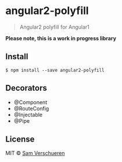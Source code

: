 # angular2-polyfill

> Angular2 polyfill for Angular1

**Please note, this is a work in progress library**


## Install

```
$ npm install --save angular2-polyfill
```


## Decorators

- @Component
- @RouteConfig
- @Injectable
- @Pipe


## License

MIT © [Sam Verschueren](https://github.com/SamVerschueren)
